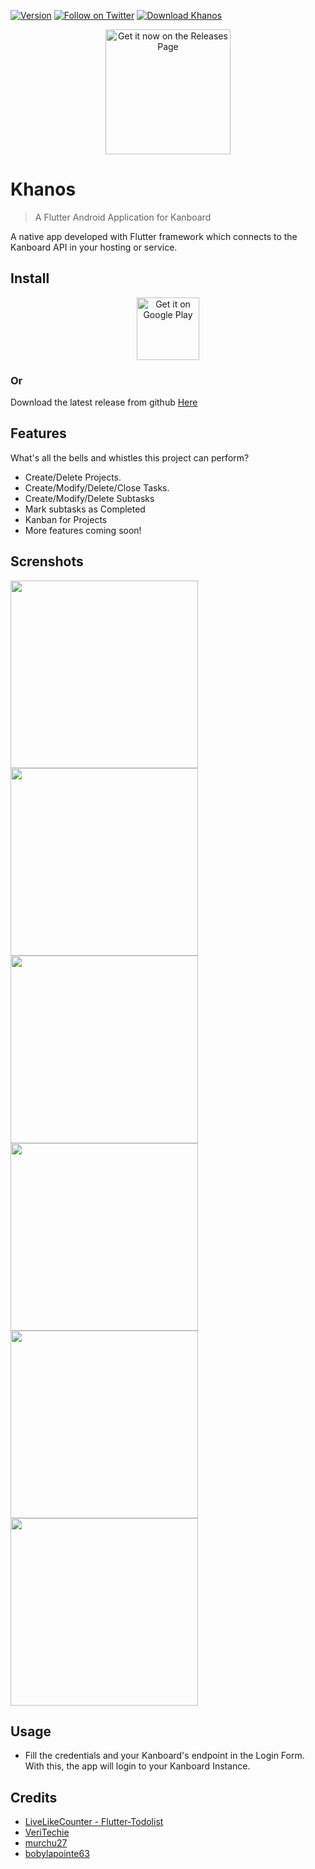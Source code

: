 [![Version](https://img.shields.io/badge/version-v1.1.6-red)](https://github.com/Jeoxs/khanos/releases/latest)
[![Follow on Twitter](https://img.shields.io/badge/twitter-@thejoseaponte-blue.svg)](https://twitter.com/thejoseaponte)
[![Download Khanos](https://img.shields.io/badge/download-khanos-green)](https://github.com/Jeoxs/khanos/releases)

[<p align="center"><img src="https://user-images.githubusercontent.com/1626493/127225979-9abab89f-0adb-468c-bce5-deaeeffce56b.png"
      alt="Get it now on the Releases Page"
      height="200"></p>](https://github.com/Jeoxs/khanos/releases)

# Khanos
> A Flutter Android Application for Kanboard

A native app developed with Flutter framework which connects to the Kanboard API in your hosting or service.

## Install
<p align="center"><a href="https://play.google.com/store/apps/details?id=com.gojaponte.khanos&pcampaignid=pcampaignidMKT-Other-global-all-co-prtnr-py-PartBadge-Mar2515-1" target="_blank"><img alt='Get it on Google Play' src="https://play.google.com/intl/es-419/badges/static/images/badges/en_badge_web_generic.png"
      alt="Get it now on the Releases Page"
      height="100"></a></p>
      
### Or 

Download the latest release from github [Here](https://github.com/Jeoxs/khanos/releases)

## Features

What's all the bells and whistles this project can perform?
* Create/Delete Projects.
* Create/Modify/Delete/Close Tasks.
* Create/Modify/Delete Subtasks
* Mark subtasks as Completed
* Kanban for Projects
* More features coming soon!

## Screnshots

<a href="https://user-images.githubusercontent.com/1626493/125201147-d0440a80-e23b-11eb-906e-3e7bd0153810.jpg"><img src="https://user-images.githubusercontent.com/1626493/125201147-d0440a80-e23b-11eb-906e-3e7bd0153810.jpg" height="300"></img></a>
<a href="https://user-images.githubusercontent.com/1626493/125201148-d0dca100-e23b-11eb-80ab-7e0b8cedc9a2.jpg"><img src="https://user-images.githubusercontent.com/1626493/125201148-d0dca100-e23b-11eb-80ab-7e0b8cedc9a2.jpg" height="300"></img></a>
<a href="https://user-images.githubusercontent.com/1626493/125201149-d1753780-e23b-11eb-8598-da514c78f9f7.jpg"><img src="https://user-images.githubusercontent.com/1626493/125201149-d1753780-e23b-11eb-8598-da514c78f9f7.jpg" height="300"></img></a>
<a href="https://user-images.githubusercontent.com/1626493/125201152-d20dce00-e23b-11eb-84ab-26e2ca45dec8.jpg"><img src="https://user-images.githubusercontent.com/1626493/125201152-d20dce00-e23b-11eb-84ab-26e2ca45dec8.jpg" height="300"></img></a>
<a href="https://user-images.githubusercontent.com/1626493/125201151-d20dce00-e23b-11eb-825c-20b6cf3bbca6.jpg"><img src="https://user-images.githubusercontent.com/1626493/125201151-d20dce00-e23b-11eb-825c-20b6cf3bbca6.jpg" height="300"></img></a>
<a href="https://user-images.githubusercontent.com/1626493/125201150-d1753780-e23b-11eb-81bd-104ec25cc0c0.jpg"><img src="https://user-images.githubusercontent.com/1626493/125201150-d1753780-e23b-11eb-81bd-104ec25cc0c0.jpg" height="300"></img></a>

## Usage
* Fill the credentials and your Kanboard's endpoint in the Login Form. With this, the app will login to your Kanboard Instance.
## Credits
* [LiveLikeCounter - Flutter-Todolist]
* [VeriTechie]
* [murchu27]
* [bobylapointe63]


[LiveLikeCounter - Flutter-Todolist]: https://github.com/LiveLikeCounter/Flutter-Todolist
[VeriTechie]: https://github.com/VeroMoreno
[murchu27]: https://github.com/murchu27
[bobylapointe63]: https://github.com/bobylapointe63
